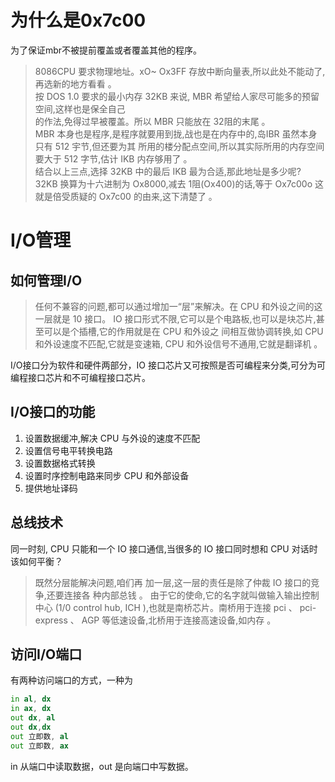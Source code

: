 # 为什么是0x7c00
为了保证mbr不被提前覆盖或者覆盖其他的程序。
>8086CPU 要求物理地址。xO~ Ox3FF 存放中断向量表,所以此处不能动了,再选新的地方看看 。\
按 DOS 1.0 要求的最小内存 32KB 来说, MBR 希望给人家尽可能多的预留空间,这样也是保全自己\
的作法,免得过早被覆盖。所以 MBR 只能放在 32阻的末尾 。\
MBR 本身也是程序,是程序就要用到拢,战也是在内存中的,岛IBR 虽然本身只有 512 宇节,但还要为其
所用的楼分配点空间,所以其实际所用的内存空间要大于 512 字节,估计 IKB 内存够用了 。\
结合以上三点,选择 32KB 中的最后 IKB 最为合适,那此地址是多少呢? 32KB 换算为十六进制为 Ox8000,减去 1阻(Ox400)的话,等于 Ox7c00o 这就是倍受质疑的 Ox7c00 的由来,这下清楚了 。

# I/O管理
## 如何管理I/O
>任何不兼容的问题,都可以通过增加一“层”来解决。在 CPU 和外设之间的这一层就是 10 接口。 IO
接口形式不限,它可以是个电路板,也可以是块芯片,甚至可以是个插槽,它的作用就是在 CPU 和外设之
间相互做协调转换,如 CPU 和外设速度不匹配,它就是变速箱, CPU 和外设信号不通用,它就是翻译机 。

I/O接口分为软件和硬件两部分，IO 接口芯片又可按照是否可编程来分类,可分为可编程接口芯片和不可编程接口芯片。
## I/O接口的功能
1. 设置数据缓冲,解决 CPU 与外设的速度不匹配
2. 设置信号电平转换电路
3. 设置数据格式转换
4. 设置时序控制电路来同步 CPU 和外部设备
5. 提供地址译码
## 总线技术
同一时刻, CPU 只能和一个 IO 接口通信,当很多的 IO 接口同时想和 CPU 对话时该如何平衡？
>既然分层能解决问题,咱们再
加一层,这一层的责任是除了仲裁 IO 接口的竞争,还要连接各
种内部总钱 。 由于它的使命,它的名字就叫做输入输出控制中心
(1/0 control hub, ICH ),也就是南桥芯片。南桥用于连接 pci 、 pci-express 、 AGP 等低速设备,北桥用于连接高速设备,如内存 。
## 访问I/O端口
有两种访问端口的方式，一种为
```asm
in al, dx
in ax, dx 
out dx, al
out dx,dx
out 立即数, al
out 立即数, ax
```
in 从端口中读取数据，out 是向端口中写数据。